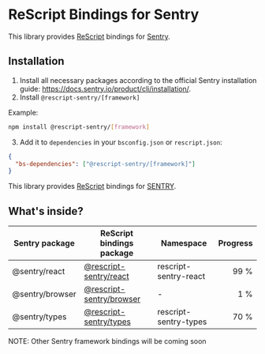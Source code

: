 # ReScript Bindings for Sentry

This library provides [ReScript](https://rescript-lang.org/) bindings for [Sentry](https://docs.sentry.io/).

## Installation

1. Install all necessary packages according to the official Sentry installation guide: https://docs.sentry.io/product/cli/installation/.
2. Install `@rescript-sentry/[framework]`

Example:

```sh
npm install @rescript-sentry/[framework]
```

3. Add it to `dependencies` in your `bsconfig.json` or `rescript.json`:

```json
{
  "bs-dependencies": ["@rescript-sentry/[framework]"]
}
```

This library provides [ReScript](https://rescript-lang.org/) bindings for [SENTRY](https://docs.sentry.io/).

## What's inside?

| Sentry package  | ReScript bindings package                       | Namespace             | Progress |
| --------------- | ----------------------------------------------- | --------------------- | -------: |
| @sentry/react   | [@rescript-sentry/react](./packages/React/)     | rescript-sentry-react |     99 % |
| @sentry/browser | [@rescript-sentry/browser](./packages/Browser/) | -                     |      1 % |
| @sentry/types   | [@rescript-sentry/types](./packages/Types/)     | rescript-sentry-types |     70 % |

NOTE: Other Sentry framework bindings will be coming soon
